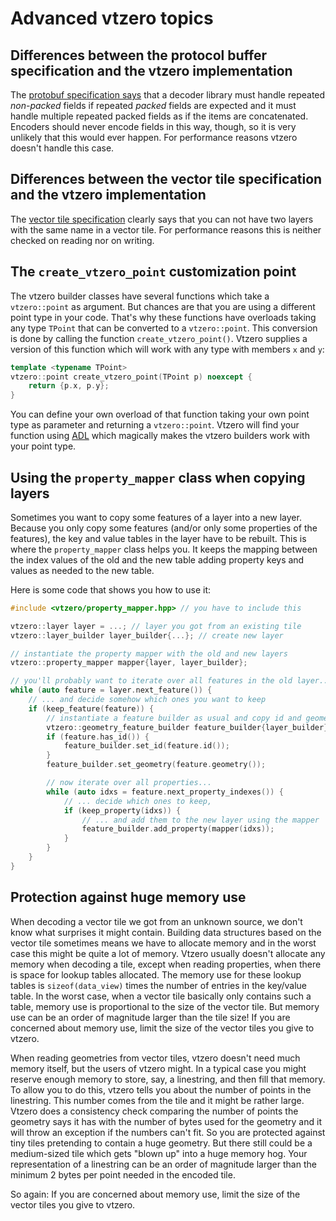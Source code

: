 
# Advanced vtzero topics

## Differences between the protocol buffer specification and the vtzero implementation

The [protobuf specification
says](https://developers.google.com/protocol-buffers/docs/encoding#optional)
that a decoder library must handle repeated *non-packed* fields if repeated
*packed* fields are expected and it must handle multiple repeated packed fields
as if the items are concatenated. Encoders should never encode fields in this
way, though, so it is very unlikely that this would ever happen. For
performance reasons vtzero doesn't handle this case.

## Differences between the vector tile specification and the vtzero implementation

The [vector tile specification](https://github.com/mapbox/vector-tile-spec/blob/master/2.1/README.md#41-layers)
clearly says that you can not have two layers with the same
name in a vector tile. For performance reasons this is neither checked on
reading nor on writing.

## The `create_vtzero_point` customization point

The vtzero builder classes have several functions which take a `vtzero::point`
as argument. But chances are that you are using a different point type in your
code. That's why these functions have overloads taking any type `TPoint` that
can be converted to a `vtzero::point`. This conversion is done by calling the
function `create_vtzero_point()`. Vtzero supplies a version of this function
which will work with any type with members `x` and `y`:

```cpp
template <typename TPoint>
vtzero::point create_vtzero_point(TPoint p) noexcept {
    return {p.x, p.y};
}
```

You can define your own overload of that function taking your own point type
as parameter and returning a `vtzero::point`. Vtzero will find your function
using [ADL](http://en.cppreference.com/w/cpp/language/adl) which magically
makes the vtzero builders work with your point type.

## Using the `property_mapper` class when copying layers

Sometimes you want to copy some features of a layer into a new layer. Because
you only copy some features (and/or only some properties of the features), the
key and value tables in the layer have to be rebuilt. This is where the
`property_mapper` class helps you. It keeps the mapping between the index
values of the old and the new table adding property keys and values as needed
to the new table.

Here is some code that shows you how to use it:

```cpp
#include <vtzero/property_mapper.hpp> // you have to include this

vtzero::layer layer = ...; // layer you got from an existing tile
vtzero::layer_builder layer_builder{...}; // create new layer

// instantiate the property mapper with the old and new layers
vtzero::property_mapper mapper{layer, layer_builder};

// you'll probably want to iterate over all features in the old layer...
while (auto feature = layer.next_feature()) {
    // ... and decide somehow which ones you want to keep
    if (keep_feature(feature)) {
        // instantiate a feature builder as usual and copy id and geometry
        vtzero::geometry_feature_builder feature_builder{layer_builder};
        if (feature.has_id()) {
            feature_builder.set_id(feature.id());
        }
        feature_builder.set_geometry(feature.geometry());

        // now iterate over all properties...
        while (auto idxs = feature.next_property_indexes()) {
            // ... decide which ones to keep,
            if (keep_property(idxs)) {
                // ... and add them to the new layer using the mapper
                feature_builder.add_property(mapper(idxs));
            }
        }
    }
}
```

## Protection against huge memory use

When decoding a vector tile we got from an unknown source, we don't know what
surprises it might contain. Building data structures based on the vector tile
sometimes means we have to allocate memory and in the worst case this might be
quite a lot of memory. Vtzero usually doesn't allocate any memory when decoding
a tile, except when reading properties, when there is space for lookup tables
allocated. The memory use for these lookup tables is `sizeof(data_view)` times
the number of entries in the key/value table. In the worst case, when a vector
tile basically only contains such a table, memory use is proportional to the
size of the vector tile. But memory use can be an order of magnitude larger
than the tile size! If you are concerned about memory use, limit the size
of the vector tiles you give to vtzero.

When reading geometries from vector tiles, vtzero doesn't need much memory
itself, but the users of vtzero might. In a typical case you might reserve
enough memory to store, say, a linestring, and then fill that memory. To allow
you to do this, vtzero tells you about the number of points in the linestring.
This number comes from the tile and it might be rather large. Vtzero does a
consistency check comparing the number of points the geometry says it has with
the number of bytes used for the geometry and it will throw an exception if the
numbers can't fit. So you are protected against tiny tiles pretending to
contain a huge geometry. But there still could be a medium-sized tile which
gets "blown up" into a huge memory hog. Your representation of a linestring
can be an order of magnitude larger than the minimum 2 bytes per point
needed in the encoded tile.

So again: If you are concerned about memory use, limit the size of the vector
tiles you give to vtzero.

